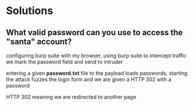 # Solutions

## What valid password can you use to access the "santa" account?

configuring burp suite with my browser, using burp suite to intercept traffic we mark the password field and send to intruder

entering a given **password.txt** file to the payload loads passwords, starting the attack fuzzes the login form and we are given a HTTP 302 with a password 

HTTP 302 meaning we are redirected to another page
